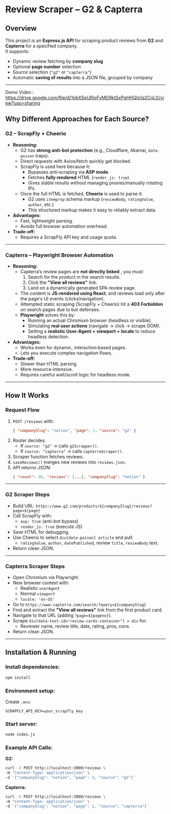 

# Review Scraper – G2 & Capterra

## Overview
This project is an **Express.js API** for scraping product reviews from **G2** and **Capterra** for a specified company.  
It supports:
- Dynamic review fetching by **company slug**
- Optional **page number** selection
- Source selection (`"g2"` or `"capterra"`)
- Automatic **saving of results** into a JSON file, grouped by company

***
Demo Video : https://drive.google.com/file/d/1pbXSeURjoFyMD9ktSxPgHHQIs1q2CnLG/view?usp=sharing

## Why Different Approaches for Each Source?

### **G2 – ScrapFly + Cheerio**
- **Reasoning:**  
  - G2 has **strong anti-bot protection** (e.g., Cloudflare, Akamai, `data-poison` traps).
  - Direct requests with Axios/fetch quickly get blocked.
  - ScrapFly is used here because it:
    - Bypasses anti‑scraping via **ASP mode**.
    - Fetches **fully rendered** HTML (`render_js: true`).
    - Gives stable results without managing proxies/manually rotating IPs.
  - Once the full HTML is fetched, **Cheerio** is used to parse it:
    - G2 uses `itemprop` schema markup (`reviewBody`, `ratingValue`, `author`, etc.)
    - This structured markup makes it easy to reliably extract data.
- **Advantages:**  
  - Fast, lightweight parsing.
  - Avoids full browser automation overhead.
- **Trade‑off:**  
  - Requires a ScrapFly API key and usage quota.

***

### **Capterra – Playwright Browser Automation**
- **Reasoning:**  
  - Capterra’s review pages are **not directly linked** , you must:
    1. Search for the product in the search results.
    2. Click the **"View all reviews"** link.
    3. Land on a dynamically generated SPA review page.
  - The content is **JS-rendered using React**, and reviews load only after the page's UI events (clicks/navigation).
  - Attempted static scraping (ScrapFly + Cheerio) hit a **403 Forbidden** on search pages due to bot defenses.
  - **Playwright** solves this by:
    - Running an actual Chromium browser (headless or visible).
    - Simulating **real user actions** (navigate → click → scrape DOM).
    - Setting a **realistic User-Agent + viewport + locale** to reduce headless detection.
- **Advantages:**
  - Works even for dynamic, interaction‑based pages.
  - Lets you execute complex navigation flows.
- **Trade‑off:**
  - Slower than HTML parsing.
  - More resource‑intensive.
  - Requires careful wait/scroll logic for headless mode.

***

## How It Works

### **Request Flow**
1. `POST /reviews` with:
   ```json
   { "companySlug": "notion", "page": 1, "source": "g2" }
   ```
2. Router decides:
   - If `source: "g2"` → calls `g2Scrapper()`.
   - If `source: "capterra"` → calls `capterraScraper()`.
3. Scraper function fetches reviews.
4. `saveReviews()` merges new reviews into `reviews.json`.
5. API returns JSON:
   ```json
   { "count": 20, "reviews": [...], "companySlug": "notion" }
   ```

***

### **G2 Scraper Steps**
- Build URL: `https://www.g2.com/products/${companySlug}/reviews?page=${page}`
- Call ScrapFly with:
  - `asp: true` (anti-bot bypass)
  - `render_js: true` (execute JS)
- Save HTML for debugging.
- Use Cheerio to select `div[data-poison] article` and pull:
  - `ratingValue`, `author`, `datePublished`, review `title`, `reviewBody` text.
- Return clean JSON.

***

### **Capterra Scraper Steps**
- Open Chromium via Playwright.
- New browser context with:
  - Realistic `userAgent`
  - Normal `viewport`
  - `locale: 'en-US'`
- Go to `https://www.capterra.com/search/?query=${companySlug}`
- Find and extract the **"View all reviews"** link from the first product card.
- Navigate to that URL (adding `?page=${pageno}`).
- Scrape `div[data-test-id="review-cards-container"] > div` for:
  - Reviewer name, review title, date, rating, pros, cons.
- Return clean JSON.

***

## Installation & Running

### Install dependencies:
```bash
npm install
```

### Environment setup:
Create `.env`:
```env
SCRAPFLY_API_KEY=your_scrapfly_key
```

### Start server:
```bash
node index.js
```

### Example API Calls:
**G2:**
```bash
curl -X POST http://localhost:3000/reviews \
-H "Content-Type: application/json" \
-d '{"companySlug": "notion", "page": 1, "source": "g2"}'
```

**Capterra:**
```bash
curl -X POST http://localhost:3000/reviews \
-H "Content-Type: application/json" \
-d '{"companySlug": "notion", "page": 1, "source": "capterra"}'
```


